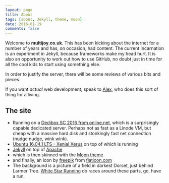 ```yaml
---
layout: page
title: About
tags: [about, Jekyll, theme, moon]
date: 2016-01-19
comments: false
---
```

  
Welcome to **multijoy.co.uk**. This has been kicking about the internet for a number of years and has, on occasion, had content. The current incarnation is an experiment in Jekyll, because frameworks make my head hurt. It is also an opportunity to work out how to use GitHub, no doubt just in time for all the cool kids to start using something else.

In order to justify the server, there will be some reviews of various bits and pieces.

If you want *actual* web development, speak to [Alex](http://greyhead.co.uk), who does this sort of thing for a living.
  

## The site
* Running on a [Dedibox SC 2016 from online.net](https://www.online.net/en/dedicated-server/dedibox-sc), which is a surprisingly capable dedicated server. Perhaps not as fast as a Linode VM, but cheap with a massive hard disk and stonkingly fast net connection (nudge nudge, wink wink).
* [Ubuntu 16.04.1 LTS - Xenial Xerus](http://releases.ubuntu.com/16.04/) on top of which is running
* [Jekyll](https://jekyllrb.com/) on top of [Apache](https://httpd.apache.org/ABOUT_APACHE.html)
* which is then skinned with the [Moon theme](http://taylantatli.github.io/Moon)
* and finally, an icon by [freepik](http://freepik.com) from [flaticon.com](http://www.flaticon.com)
* The background is a picture of a field in darkest Dorset, just behind Larmer Tree. [White Star Running](http://www.whitestarrunning.co.uk/) do races around these parts, go, have a run.


